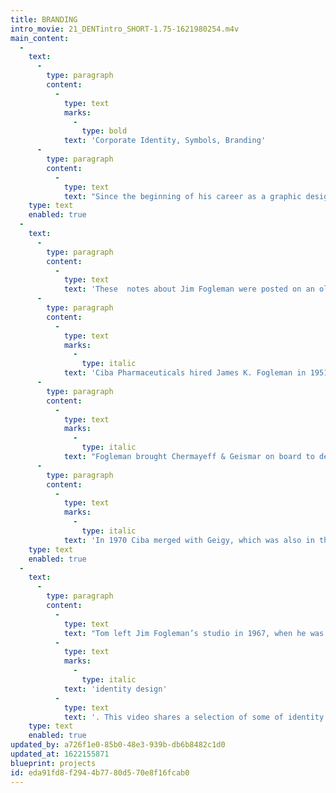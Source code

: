 ```yaml
---
title: BRANDING
intro_movie: 21_DENTintro_SHORT-1.75-1621980254.m4v
main_content:
  -
    text:
      -
        type: paragraph
        content:
          -
            type: text
            marks:
              -
                type: bold
            text: 'Corporate Identity, Symbols, Branding'
      -
        type: paragraph
        content:
          -
            type: text
            text: "Since the beginning of his career as a graphic designer, “corporate identity” design (generalized today as “branding”) was a major design activity. That interest began during his studies at Yale University (1963-65), in courses with Norman Ives, Paul Rand, and Alvin Eisenman. After that this interest was particularly stimulated during his first job at J. K. Fogleman Associates in Morristown, NJ (1965-67).\_Jim Fogleman, following his long and illustrious career at CIBA and having pioneered CIBA’s corporate design standards, decided in 1965 to start his own design firm in his hometown of Morristown. His studio’s primary clients included various companies from the chemical industry (Ciba, Hoffman LaRoche, Interchem, Syntex), plus other corporations like the newly formed IPI (International Printing Ink) company.\_"
    type: text
    enabled: true
  -
    text:
      -
        type: paragraph
        content:
          -
            type: text
            text: 'These  notes about Jim Fogleman were posted on an older website: '
      -
        type: paragraph
        content:
          -
            type: text
            marks:
              -
                type: italic
            text: 'Ciba Pharmaceuticals hired James K. Fogleman in 1951 as design director of the U.S. Ciba subsidiary located in Summit, NJ. Known as a pioneer of corporate identity, he employed gifted designers and established Ciba’s reputation through a consistently applied modernist identity program (a nice contrast with the expressive, painterly materials done by James McMullan for Roche Laboratories in the mid 1960s).'
      -
        type: paragraph
        content:
          -
            type: text
            marks:
              -
                type: italic
            text: "Fogleman brought Chermayeff & Geismar on board to design Ciba’s house organ Sidelights, plus many other brochures and booklets targeted at doctors. The Sidelights covers are worthy of their own future post but I was most interested in the diagrams and charts that appear within the publications.\_Most of the Sidelights issues profiled a particular department and began with a chart illustrating the hierarchy of workers. A more abstract version of the organizational chart appeared in C&G’s booklet for Xerox’s Dual Ladder program."
      -
        type: paragraph
        content:
          -
            type: text
            marks:
              -
                type: italic
            text: 'In 1970 Ciba merged with Geigy, which was also in the vanguard of modernist design. Geigy had been employing heavy hitters like Fred Troller, Armin Hofmann, George Giusti, and Steff Geissbuhler (who joined Chermayeff & Geismar’s studio in 1975). Fogleman went on to co-find the landmark design firm Unimark in 1965 with Massimo Vignelli, Ralph Eckerstrom, Wally Gutches, Larry Klein, Robert Moldafsky, and Bob Noorda.'
    type: text
    enabled: true
  -
    text:
      -
        type: paragraph
        content:
          -
            type: text
            text: "Tom left Jim Fogleman’s studio in 1967, when he was recruited to teach at Indiana University, and began there as Assistant Professor. However, he also continued his design work in the design studio under his own name and has done work for numerous companies and products requiring\_"
          -
            type: text
            marks:
              -
                type: italic
            text: 'identity design'
          -
            type: text
            text: '. This video shares a selection of some of identity designs, mainly focused on logos, dating from 1965 through current times.'
    type: text
    enabled: true
updated_by: a726f1e0-85b0-48e3-939b-db6b8482c1d0
updated_at: 1622155871
blueprint: projects
id: eda91fd8-f294-4b77-80d5-70e8f16fcab0
---
```

